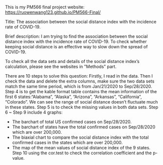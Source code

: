 This is my PM566 final project website:
https://ruowenwang123.github.io/PM566-Final/

Title: The association between the social distance index with the incidence rate of COVID-19.

Brief description: 
I am trying to find the association between the social distance index with the incidence rate of COVID-19. To check whether keeping social distance is an effective way to slow down the spread of COVID-19.

To check all the data sets and details of the social distance index’s calculation, please see the websites in "Methods" part. 

There are 10 steps to solve this question: 
Firstly, I read in the data. 
Then I check the data and delete the extra columns, make sure the two data sets match the same time period, which is from Jan/21/2020 to Sep/28/2020. 
Step 4 is to get the kable format table contains the mean information of the first 6 states:“Alabama”, “Alaska”, “Arizona”, “Arkansas”, “California”, “Colorado”. We can see the range of social distance doesn’t fluctuate much in these states.
Step 5 is to check the missing values in both data sets.
Step 6 ~ Step 9 include 4 graphs: 
- The barchart of total US confirmed cases on Sep/28/2020.
- The barchart of states have the total confirmed cases on Sep/28/2020 which are over 200,000.
- The biaxial chart to compare the social distance index with the total confirmed cases in the states which are over 200,000.
- The map of the mean values of social distance index of the 9 states.
Step 10 using the cor.test to check the correlation coefficient and the p-value. 

